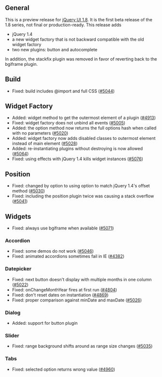 <script>{
	"title": "jQuery UI 1.8b1 Changelog"
}</script>

## General

This is a preview release for [jQuery UI 1.8](/changelog/1.8). It is the first beta release of the 1.8 series, not final or production-ready. This release adds

* jQuery 1.4
* a new widget factory that is not backward compatible with the old widget factory
* two new plugins: button and autocomplete

In addition, the stackfix plugin was removed in favor of reverting back
to the bgiframe plugin.

## Build

* Fixed: build includes @import and full CSS ([#5044](http://bugs.jqueryui.com/ticket/5044))

## Widget Factory

* Added: widget method to get the outermost element of a plugin ([#4913](http://bugs.jqueryui.com/ticket/4913))
* Fixed: widget factory does not unbind all events ([#5005](http://bugs.jqueryui.com/ticket/5005))
* Added: the option method now returns the full options hash when called with no parameters ([#5020](http://bugs.jqueryui.com/ticket/5020))
* Added: widget factory now adds disabled classes to outermost element instead of main element ([#5028](http://bugs.jqueryui.com/ticket/5028))
* Added: re-instantiating plugins without destroying is now allowed ([#5064](http://bugs.jqueryui.com/ticket/5064))
* Fixed: using effects with jQuery 1.4 kills widget instances ([#5076](http://bugs.jqueryui.com/ticket/5076))

## Position

* Fixed: changed by option to using option to match jQuery 1.4's offset method ([#5030](http://bugs.jqueryui.com/ticket/5030))
* Fixed: including the position plugin twice was causing a stack overflow ([#5041](http://bugs.jqueryui.com/ticket/5041))

## Widgets

* Fixed: always use bgiframe when available ([#5071](http://bugs.jqueryui.com/ticket/5071))

### Accordion

* Fixed: some demos do not work ([#5046](http://bugs.jqueryui.com/ticket/5046))
* Fixed: animated accordions sometimes fail in IE ([#4382](http://bugs.jqueryui.com/ticket/4382))

### Datepicker

* Fixed: next button doesn't display with multiple months in one column ([#5022](http://bugs.jqueryui.com/ticket/5022))
* Fixed: onChangeMonthYear fires at first run ([#4804](http://bugs.jqueryui.com/ticket/4804))
* Fixed: don't reset dates on instantiation ([#4869](http://bugs.jqueryui.com/ticket/4869))
* Fixed: proper comparison against minDate and maxDate ([#5026](http://bugs.jqueryui.com/ticket/5026))

### Dialog

* Added: support for button plugin

### Slider

* Fixed: range background shifts around as range size changes ([#5035](http://bugs.jqueryui.com/ticket/5035))

### Tabs

* Fixed: selected option returns wrong value ([#4960](http://bugs.jqueryui.com/ticket/4960))

